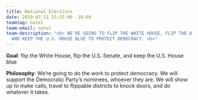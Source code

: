 ```yaml
---
title: National Elections
date: 2019-07-11 15:32:00 -10:00
teamtag: natel
team-email: natel
team-description: "<b> WE'RE GOING TO FLIP THE WHITE HOUSE, FLIP THE U.S. SENATE,
  AND KEEP THE U.S. HOUSE BLUE TO PROTECT DEMOCRACY. <b>"
---
```


**Goal**: flip the White House, flip the U.S. Senate, and keep the U.S. House blue

**Philosophy**: We’re going to do the work to protect democracy.  We will support the Democratic Party’s nominees, whoever they are.  We will show up to make calls, travel to flippable districts to knock doors, and do whatever it takes.  


